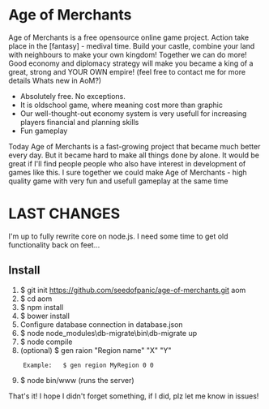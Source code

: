 # Age of Merchants
Age of Merchants is a free opensource online game project. Action take place in the [fantasy] - medival time. Build your castle, combine your land with neighbours to make your own kingdom! Together we can do more! Good economy and diplomacy strategy will make you became a king of a great, strong and YOUR OWN empire! (feel free to contact me for more details
Whats new in AoM?)

- Absolutely free. No exceptions.
- It is oldschool game, where meaning cost more than graphic
- Our well-thought-out economy system is very usefull for increasing players financial and planning skills
- Fun gameplay

Today Age of Merchants is a fast-growing project that became much better every day. But it became hard to make all things done by alone. It would be great if I'll find people people who also have interest in development of games like this. I sure together we could make Age of Merchants - high quality game with very fun and usefull gameplay at the same time

# LAST CHANGES
I'm up to fully rewrite core on node.js. I need some time to get old functionality back on feet...

## Install
1. $ git init https://github.com/seedofpanic/age-of-merchants.git aom
2. $ cd aom
3. $ npm install
4. $ bower install
5. Configure database connection in database.json
6. $ node node_modules\db-migrate\bin\db-migrate up
7. $ node compile
8. (optional)  $ gen raion "Region name" "X" "Y"
```
    Example:   $ gen region MyRegion 0 0
```
9. $ node bin/www (runs the server)

That's it! I hope I didn't forget something, if I did, plz let me know in issues!
